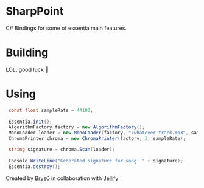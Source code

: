 # SharpPoint

C# Bindings for some of essentia main features. 

# Building

LOL, good luck 👏

# Using 
```csharp
 const float sampleRate = 44100;
        
 Essentia.init();
 AlgorithmFactory factory = new AlgorithmFactory();
 MonoLoader loader = new MonoLoader(factory, "/whatever track.mp3", sampleRate);
 ChromaPrinter chroma = new ChromaPrinter(factory, 3, sampleRate);

 string signature = chroma.Scan(loader);
        
 Console.WriteLine("Generated signature for song: " + signature);
 Essentia.destroy();
```

Created by [Brys0](https://github.com/brys0) in collaboration with [Jellify](https://github.com/Jellify-Music)